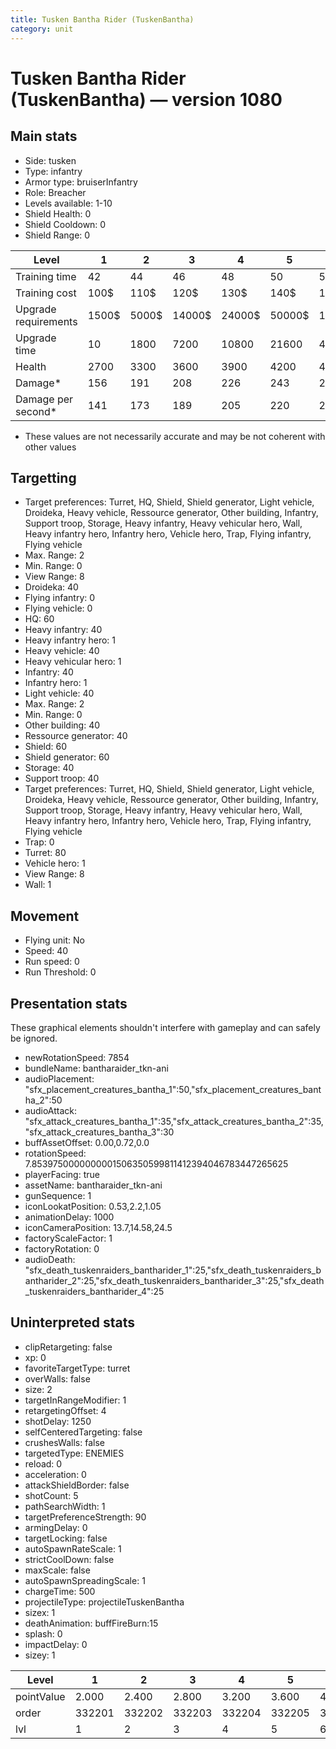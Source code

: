 ```yaml
---
title: Tusken Bantha Rider (TuskenBantha)
category: unit
---
```


# Tusken Bantha Rider (TuskenBantha) — version 1080

## Main stats

  * Side: tusken
  * Type: infantry
  * Armor type: bruiserInfantry
  * Role: Breacher
  * Levels available: 1-10
  * Shield Health: 0
  * Shield Cooldown: 0
  * Shield Range: 0

|Level               |1    |2    |3     |4     |5     |6      |7      |8      |9       |10      |
|--------------------|-----|-----|------|------|------|-------|-------|-------|--------|--------|
|Training time       |42   |44   |46    |48    |50    |52     |54     |56     |58      |60      |
|Training cost       |100$ |110$ |120$  |130$  |140$  |150$   |160$   |170$   |180$    |190$    |
|Upgrade requirements|1500$|5000$|14000$|24000$|50000$|100000$|200000$|750000$|2000000$|4000000$|
|Upgrade time        |10   |1800 |7200  |10800 |21600 |43200  |86400  |172800 |259200  |345600  |
|Health              |2700 |3300 |3600  |3900  |4200  |4500   |4800   |5100   |5400    |6000    |
|Damage*             |156  |191  |208   |226   |243   |260    |278    |295    |312     |347     |
|Damage per second*  |141  |173  |189   |205   |220   |236    |252    |268    |283     |315     |

* These values are not necessarily accurate and may be not coherent with other values

## Targetting

  * Target preferences: Turret, HQ, Shield, Shield generator, Light vehicle, Droideka, Heavy vehicle, Ressource generator, Other building, Infantry, Support troop, Storage, Heavy infantry, Heavy vehicular hero, Wall, Heavy infantry hero, Infantry hero, Vehicle hero, Trap, Flying infantry, Flying vehicle
  * Max. Range: 2
  * Min. Range: 0
  * View Range: 8
  * Droideka: 40
  * Flying infantry: 0
  * Flying vehicle: 0
  * HQ: 60
  * Heavy infantry: 40
  * Heavy infantry hero: 1
  * Heavy vehicle: 40
  * Heavy vehicular hero: 1
  * Infantry: 40
  * Infantry hero: 1
  * Light vehicle: 40
  * Max. Range: 2
  * Min. Range: 0
  * Other building: 40
  * Ressource generator: 40
  * Shield: 60
  * Shield generator: 60
  * Storage: 40
  * Support troop: 40
  * Target preferences: Turret, HQ, Shield, Shield generator, Light vehicle, Droideka, Heavy vehicle, Ressource generator, Other building, Infantry, Support troop, Storage, Heavy infantry, Heavy vehicular hero, Wall, Heavy infantry hero, Infantry hero, Vehicle hero, Trap, Flying infantry, Flying vehicle
  * Trap: 0
  * Turret: 80
  * Vehicle hero: 1
  * View Range: 8
  * Wall: 1

## Movement

  * Flying unit: No
  * Speed: 40
  * Run speed: 0
  * Run Threshold: 0

## Presentation stats

These graphical elements shouldn't interfere with gameplay and can safely be ignored.

  * newRotationSpeed: 7854
  * bundleName: bantharaider_tkn-ani
  * audioPlacement: "sfx_placement_creatures_bantha_1":50,"sfx_placement_creatures_bantha_2":50
  * audioAttack: "sfx_attack_creatures_bantha_1":35,"sfx_attack_creatures_bantha_2":35,"sfx_attack_creatures_bantha_3":30
  * buffAssetOffset: 0.00,0.72,0.0
  * rotationSpeed: 7.8539750000000001506350599811412394046783447265625
  * playerFacing: true
  * assetName: bantharaider_tkn-ani
  * gunSequence: 1
  * iconLookatPosition: 0.53,2.2,1.05
  * animationDelay: 1000
  * iconCameraPosition: 13.7,14.58,24.5
  * factoryScaleFactor: 1
  * factoryRotation: 0
  * audioDeath: "sfx_death_tuskenraiders_bantharider_1":25,"sfx_death_tuskenraiders_bantharider_2":25,"sfx_death_tuskenraiders_bantharider_3":25,"sfx_death_tuskenraiders_bantharider_4":25

## Uninterpreted stats

  * clipRetargeting: false
  * xp: 0
  * favoriteTargetType: turret
  * overWalls: false
  * size: 2
  * targetInRangeModifier: 1
  * retargetingOffset: 4
  * shotDelay: 1250
  * selfCenteredTargeting: false
  * crushesWalls: false
  * targetedType: ENEMIES
  * reload: 0
  * acceleration: 0
  * attackShieldBorder: false
  * shotCount: 5
  * pathSearchWidth: 1
  * targetPreferenceStrength: 90
  * armingDelay: 0
  * targetLocking: false
  * autoSpawnRateScale: 1
  * strictCoolDown: false
  * maxScale: false
  * autoSpawnSpreadingScale: 1
  * chargeTime: 500
  * projectileType: projectileTuskenBantha
  * sizex: 1
  * deathAnimation: buffFireBurn:15
  * splash: 0
  * impactDelay: 0
  * sizey: 1

|Level     |1     |2     |3     |4     |5     |6     |7     |8     |9     |10    |
|----------|------|------|------|------|------|------|------|------|------|------|
|pointValue|2.000 |2.400 |2.800 |3.200 |3.600 |4.000 |4.400 |4.800 |5.200 |6.000 |
|order     |332201|332202|332203|332204|332205|332206|332207|332208|332209|332210|
|lvl       |1     |2     |3     |4     |5     |6     |7     |8     |9     |10    |

